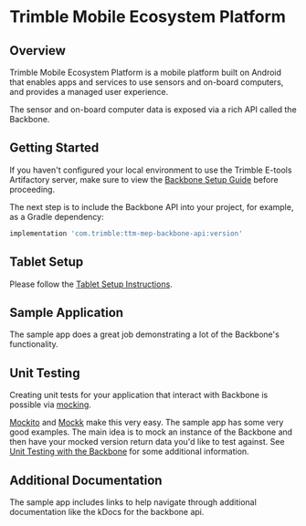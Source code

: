 # Trimble Mobile Ecosystem Platform

## Overview

Trimble Mobile Ecosystem Platform is a mobile platform built on Android that enables apps and services to use sensors and on-board computers, and provides a managed user experience.

The sensor and on-board computer data is exposed via a rich API called the Backbone.

## Getting Started

If you haven't configured your local environment to use the Trimble E-tools Artifactory server,
make sure to view the [Backbone Setup Guide](BackboneGettingStarted.md) before proceeding.

The next step is to include the Backbone API into your project, for example, as a Gradle dependency:

```groovy
implementation 'com.trimble:ttm-mep-backbone-api:version'
```

## Tablet Setup

Please follow the [Tablet Setup Instructions](TabletSetupInstructions.md).

## Sample Application

The sample app does a great job demonstrating a lot of the Backbone's functionality.

## Unit Testing

Creating unit tests for your application that interact with Backbone is possible via [mocking](https://en.wikipedia.org/wiki/Mock_object).

[Mockito](https://site.mockito.org/) and [Mockk](https://mockk.io) make this very easy. The sample app has some very good examples.
The main idea is to mock an instance of the Backbone and then have your mocked version return data you'd like to test against.
See [Unit Testing with the Backbone](BackboneUnitTesting.md) for some additional information.

## Additional Documentation

The sample app includes links to help navigate through additional documentation like the kDocs for the backbone api.